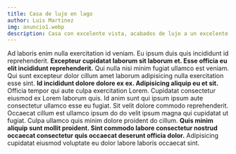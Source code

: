 ```yaml
---
title: Casa de lujo en lago
author: Luis Martinez
img: anuncio1.webp
description: Casa con excelente vista, acabados de lujo a un excelente precio.
---
```


Ad laboris enim nulla exercitation id veniam. Eu ipsum duis quis incididunt id reprehenderit. **Excepteur cupidatat laborum sit laborum et. Esse officia eu elit incididunt reprehenderit.** Qui nulla nisi minim fugiat ullamco est veniam.
Qui sunt excepteur dolor cillum amet laborum adipisicing nulla exercitation esse sint. **Id incididunt dolore dolore ex ex. Adipisicing aliquip eu et sit.** Officia tempor qui aute culpa exercitation Lorem. Cupidatat consectetur eiusmod ex Lorem laborum quis.
Id anim sunt qui ipsum ipsum aute consectetur ullamco esse eu fugiat. Sit velit dolore commodo reprehenderit. Occaecat cillum est ullamco ipsum do do velit ipsum magna qui cupidatat ut fugiat. Culpa ullamco quis minim dolore proident do cillum. **Quis minim aliquip sunt mollit proident. Sint commodo labore consectetur nostrud occaecat consectetur quis occaecat deserunt officia dolor.** Adipisicing cupidatat eiusmod voluptate eu dolor labore laboris occaecat sint.